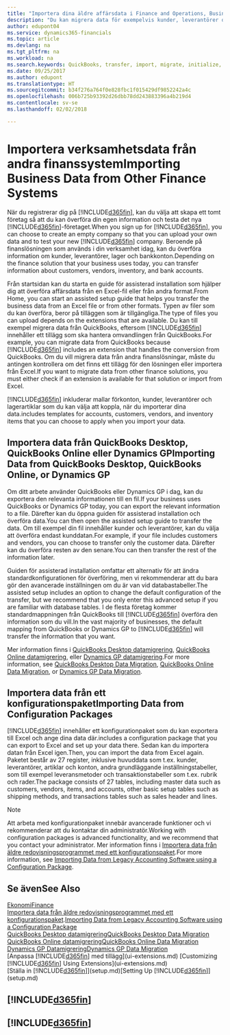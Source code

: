```yaml
---
title: "Importera dina äldre affärsdata i Finance and Operations, Business edition | Microsoft Docs"
description: "Du kan migrera data för exempelvis kunder, leverantörer och lager från Excel, QuickBooks eller Dynamics GP till Finance and Operations, Business edition."
author: edupont04
ms.service: dynamics365-financials
ms.topic: article
ms.devlang: na
ms.tgt_pltfrm: na
ms.workload: na
ms.search.keywords: QuickBooks, transfer, import, migrate, initialize, implement
ms.date: 09/25/2017
ms.author: edupont
ms.translationtype: HT
ms.sourcegitcommit: b34f276a764f0e828fbc1f015429df9852242a4c
ms.openlocfilehash: 006b725b93392d26dbb78dd243883396a4b219d4
ms.contentlocale: sv-se
ms.lasthandoff: 02/02/2018

---
```

# <a name="importing-business-data-from-other-finance-systems"></a><span data-ttu-id="b5ac6-103">Importera verksamhetsdata från andra finanssystem</span><span class="sxs-lookup"><span data-stu-id="b5ac6-103">Importing Business Data from Other Finance Systems</span></span>
<span data-ttu-id="b5ac6-104">När du registrerar dig på [!INCLUDE[d365fin](includes/d365fin_md.md)], kan du välja att skapa ett tomt företag så att du kan överföra din egen information och testa det nya [!INCLUDE[d365fin](includes/d365fin_md.md)]-företaget.</span><span class="sxs-lookup"><span data-stu-id="b5ac6-104">When you sign up for [!INCLUDE[d365fin](includes/d365fin_md.md)], you can choose to create an empty company so that you can upload your own data and to test your new [!INCLUDE[d365fin](includes/d365fin_md.md)] company.</span></span> <span data-ttu-id="b5ac6-105">Beroende på finanslösningen som används i din verksamhet idag, kan du överföra information om kunder, leverantörer, lager och bankkonton.</span><span class="sxs-lookup"><span data-stu-id="b5ac6-105">Depending on the finance solution that your business uses today, you can transfer information about customers, vendors, inventory, and bank accounts.</span></span>  

<span data-ttu-id="b5ac6-106">Från startsidan kan du starta en guide för assisterad installation som hjälper dig att överföra affärsdata från en Excel-fil eller från andra format.</span><span class="sxs-lookup"><span data-stu-id="b5ac6-106">From Home, you can start an assisted setup guide that helps you transfer the business data from an Excel file or from other formats.</span></span> <span data-ttu-id="b5ac6-107">Typen av filer som du kan överföra, beror på tilläggen som är tillgängliga.</span><span class="sxs-lookup"><span data-stu-id="b5ac6-107">The type of files you can upload depends on the extensions that are available.</span></span> <span data-ttu-id="b5ac6-108">Du kan till exempel migrera data från QuickBooks, eftersom [!INCLUDE[d365fin](includes/d365fin_md.md)] innehåller ett tillägg som ska hantera omvandlingen från QuickBooks.</span><span class="sxs-lookup"><span data-stu-id="b5ac6-108">For example, you can migrate data from QuickBooks because [!INCLUDE[d365fin](includes/d365fin_md.md)] includes an extension that handles the conversion from QuickBooks.</span></span> <span data-ttu-id="b5ac6-109">Om du vill migrera data från andra finanslösningar, måste du antingen kontrollera om det finns ett tillägg för den lösningen eller importera från Excel.</span><span class="sxs-lookup"><span data-stu-id="b5ac6-109">If you want to migrate data from other finance solutions, you must either check if an extension is available for that solution or import from Excel.</span></span>  

[!INCLUDE[d365fin](includes/d365fin_md.md)] <span data-ttu-id="b5ac6-110"> inkluderar mallar förkonton, kunder, leverantörer och lagerartiklar som du kan välja att koppla, när du importerar dina data.</span><span class="sxs-lookup"><span data-stu-id="b5ac6-110">includes templates for accounts, customers, vendors, and inventory items that you can choose to apply when you import your data.</span></span>  

## <a name="importing-data-from-quickbooks-desktop-quickbooks-online-or-dynamics-gp"></a><span data-ttu-id="b5ac6-111">Importera data från QuickBooks Desktop, QuickBooks Online eller Dynamics GP</span><span class="sxs-lookup"><span data-stu-id="b5ac6-111">Importing Data from QuickBooks Desktop, QuickBooks Online, or Dynamics GP</span></span>
<span data-ttu-id="b5ac6-112">Om ditt arbete använder QuickBooks eller Dynamics GP i dag, kan du exportera den relevanta informationen till en fil.</span><span class="sxs-lookup"><span data-stu-id="b5ac6-112">If your business uses QuickBooks or Dynamics GP today, you can export the relevant information to a file.</span></span> <span data-ttu-id="b5ac6-113">Därefter kan du öppna guiden för assisterad installation och överföra data.</span><span class="sxs-lookup"><span data-stu-id="b5ac6-113">You can then open the assisted setup guide to transfer the data.</span></span>
<span data-ttu-id="b5ac6-114">Om till exempel din fil innehåller kunder och leverantörer, kan du välja att överföra endast kunddatan.</span><span class="sxs-lookup"><span data-stu-id="b5ac6-114">For example, if your file includes customers and vendors, you can choose to transfer only the customer data.</span></span> <span data-ttu-id="b5ac6-115">Därefter kan du överföra resten av den senare.</span><span class="sxs-lookup"><span data-stu-id="b5ac6-115">You can then transfer the rest of the information later.</span></span>  

<span data-ttu-id="b5ac6-116">Guiden för assisterad installation omfattar ett alternativ för att ändra standardkonfigurationen för överföring, men vi rekommenderar att du bara gör den avancerade inställningen om du är van vid databastabeller.</span><span class="sxs-lookup"><span data-stu-id="b5ac6-116">The assisted setup includes an option to change the default configuration of the transfer, but we recommend that you only enter this advanced setup if you are familiar with database tables.</span></span> <span data-ttu-id="b5ac6-117">I de flesta företag kommer standardmappningen från QuickBooks till [!INCLUDE[d365fin](includes/d365fin_md.md)] överföra den information som du vill.</span><span class="sxs-lookup"><span data-stu-id="b5ac6-117">In the vast majority of businesses, the default mapping from QuickBooks or Dynamics GP to [!INCLUDE[d365fin](includes/d365fin_md.md)] will transfer the information that you want.</span></span>  

<span data-ttu-id="b5ac6-118">Mer information finns i [QuickBooks Desktop datamigrering](ui-extensions-quickbooks-data-migration.md), [QuickBooks Online datamigrering](ui-extensions-quickbooks-online-data-migration.md), eller [Dynamics GP datamigrering](ui-extensions-dynamicsgp-data-migration.md).</span><span class="sxs-lookup"><span data-stu-id="b5ac6-118">For more information, see [QuickBooks Desktop Data Migration](ui-extensions-quickbooks-data-migration.md), [QuickBooks Online Data Migration](ui-extensions-quickbooks-online-data-migration.md), or [Dynamics GP Data Migration](ui-extensions-dynamicsgp-data-migration.md).</span></span>  

## <a name="importing-data-from-configuration-packages"></a><span data-ttu-id="b5ac6-119">Importera data från ett konfigurationspaket</span><span class="sxs-lookup"><span data-stu-id="b5ac6-119">Importing Data from Configuration Packages</span></span>
[!INCLUDE[d365fin](includes/d365fin_md.md)] <span data-ttu-id="b5ac6-120"> innehåller ett konfigurationpaket som du kan exportera till Excel och ange dina data där.</span><span class="sxs-lookup"><span data-stu-id="b5ac6-120">includes a configuration package that you can export to Excel and set up your data there.</span></span> <span data-ttu-id="b5ac6-121">Sedan kan du importera datan från Excel igen.</span><span class="sxs-lookup"><span data-stu-id="b5ac6-121">Then, you can import the data from Excel again.</span></span> <span data-ttu-id="b5ac6-122">Paketet består av 27 register, inklusive huvuddata som t.ex. kunder, leverantörer, artiklar och konton, andra grundläggande inställningstabeller, som till exempel leveransmetoder och transaktionstabeller som t.ex. rubrik och rader.</span><span class="sxs-lookup"><span data-stu-id="b5ac6-122">The package consists of 27 tables, including master data such as customers, vendors, items, and accounts, other basic setup tables such as shipping methods, and transactions tables such as sales header and lines.</span></span>  

> [!NOTE]  
>   <span data-ttu-id="b5ac6-123">Att arbeta med konfigurationpaket innebär avancerade funktioner och vi rekommenderar att du kontaktar din administratör.</span><span class="sxs-lookup"><span data-stu-id="b5ac6-123">Working with configuration packages is advanced functionality, and we recommend that you contact your administrator.</span></span> <span data-ttu-id="b5ac6-124">Mer information finns i [Importera data från äldre redovisningsprogrammet med ett konfigurationspaket](across-import-data-configuration-packages.md).</span><span class="sxs-lookup"><span data-stu-id="b5ac6-124">For more information, see [Importing Data from Legacy Accounting Software using a Configuration Package](across-import-data-configuration-packages.md).</span></span>  

## <a name="see-also"></a><span data-ttu-id="b5ac6-125">Se även</span><span class="sxs-lookup"><span data-stu-id="b5ac6-125">See Also</span></span>
[<span data-ttu-id="b5ac6-126">Ekonomi</span><span class="sxs-lookup"><span data-stu-id="b5ac6-126">Finance</span></span>](finance.md)  
<span data-ttu-id="b5ac6-127">[Importera data från äldre redovisningsprogrammet med ett konfigurationspaket](across-import-data-configuration-packages.md).</span><span class="sxs-lookup"><span data-stu-id="b5ac6-127">[Importing Data from Legacy Accounting Software using a Configuration Package](across-import-data-configuration-packages.md)</span></span>  
[<span data-ttu-id="b5ac6-128">QuickBooks Desktop datamigrering</span><span class="sxs-lookup"><span data-stu-id="b5ac6-128">QuickBooks Desktop Data Migration</span></span>](ui-extensions-quickbooks-data-migration.md)  
[<span data-ttu-id="b5ac6-129">QuickBooks Online datamigrering</span><span class="sxs-lookup"><span data-stu-id="b5ac6-129">QuickBooks Online Data Migration</span></span>](ui-extensions-quickbooks-online-data-migration.md)  
[<span data-ttu-id="b5ac6-130">Dynamics GP Datamigrering</span><span class="sxs-lookup"><span data-stu-id="b5ac6-130">Dynamics GP Data Migration</span></span>](ui-extensions-dynamicsgp-data-migration.md)  
<span data-ttu-id="b5ac6-131">[Anpassa [!INCLUDE[d365fin](includes/d365fin_md.md)] med tillägg](ui-extensions.md) </span><span class="sxs-lookup"><span data-stu-id="b5ac6-131">[Customizing [!INCLUDE[d365fin](includes/d365fin_md.md)] Using Extensions](ui-extensions.md) </span></span>  
<span data-ttu-id="b5ac6-132">[Ställa in [!INCLUDE[d365fin](includes/d365fin_md.md)]](setup.md)</span><span class="sxs-lookup"><span data-stu-id="b5ac6-132">[Setting Up [!INCLUDE[d365fin](includes/d365fin_md.md)]](setup.md)</span></span>

## [!INCLUDE[d365fin](includes/free_trial_md.md)]  
## [!INCLUDE[d365fin](includes/training_link_md.md)]

